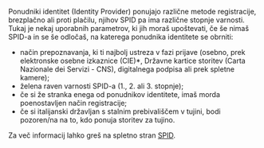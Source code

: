 Ponudniki identitet (Identity Provider) ponujajo različne metode registracije, brezplačno ali proti plačilu, njihov SPID pa ima različne stopnje varnosti. Tukaj je nekaj uporabnih parametrov, ki jih moraš upoštevati, če še nimaš SPID-a in se še odločaš, na katerega ponudnika identitete se obrniti:

- način prepoznavanja, ki ti najbolj ustreza v fazi prijave (osebno, prek elektronske osebne izkaznice (CIE)*, Državne kartice storitev (Carta Nazionale dei Servizi - CNS), digitalnega podpisa ali prek spletne kamere);
- želena raven varnosti SPID-a (1., 2. ali 3. stopnje);
- če si že stranka enega od ponudnikov identitete, imaš morda poenostavljen način registracije;
- če si italijanski državljan s stalnim prebivališčem v tujini, bodi pozoren/na na to, kdo ponuja storitev za tujino.

Za več informacij lahko greš na spletno stran [SPID](https://www.spid.gov.it/cos-e-spid/come-attivare-spid/).

